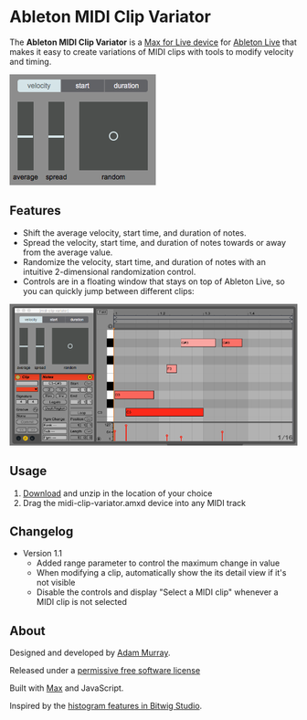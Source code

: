 # Ableton MIDI Clip Variator

The **Ableton MIDI Clip Variator**
is a [Max for Live device](http://ableton.com/maxforlive)
for [Ableton Live](http://ableton.com/live/)
that makes it easy to create variations of MIDI clips with tools to modify velocity and timing.

![Image of MIDI Clip Variator](https://raw.githubusercontent.com/adamjmurray/ableton-midi-clip-variator/master/midi-clip-variator.png)


## Features

* Shift the average velocity, start time, and duration of notes.
* Spread the velocity, start time, and duration of notes towards or away from the average value.
* Randomize the velocity, start time, and duration of notes with an intuitive 2-dimensional randomization control.
* Controls are in a floating window that stays on top of Ableton Live, so you can quickly jump between different clips:

![Image of MIDI Clip Variator in use](https://raw.githubusercontent.com/adamjmurray/ableton-midi-clip-variator/master/midi-clip-variator-in-use.png)


## Usage

1. [Download](https://github.com/adamjmurray/ableton-midi-clip-variator/archive/master.zip) and unzip in the location of your choice
3. Drag the midi-clip-variator.amxd device into any MIDI track


## Changelog

* Version 1.1
    * Added range parameter to control the maximum change in value
    * When modifying a clip, automatically show the its detail view if it's not visible
    * Disable the controls and display "Select a MIDI clip" whenever a MIDI clip is not selected


## About

Designed and developed by [Adam Murray](https://github.com/adamjmurray).

Released under a [permissive free software license](https://github.com/adamjmurray/ableton-midi-clip-variator/blob/master/LICENSE.txt)

Built with [Max](http://cycling74.com/products/max/) and JavaScript.

Inspired by the [histogram features in Bitwig Studio](http://bitwig.com/bitwig-studio).


